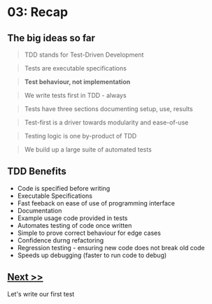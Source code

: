 # 03: Recap

## The big ideas so far

> TDD stands for Test-Driven Development

> Tests are executable specifications

> **Test behaviour, not implementation**

> We write tests first in TDD - always

> Tests have three sections documenting setup, use, results

> Test-first is a driver towards modularity and ease-of-use

> Testing logic is one by-product of TDD

> We build up a large suite of automated tests

## TDD Benefits

- Code is specified before writing
- Executable Specifications
- Fast feeback on ease of use of programming interface
- Documentation
- Example usage code provided in tests
- Automates testing of code once written
- Simple to prove correct behaviour for edge cases
- Confidence durng refactoring
- Regression testing - ensuring new code does not break old code
- Speeds up debugging (faster to run code to debug)

## [Next >>](/chapter04/chapter04.md)

Let's write our first test
